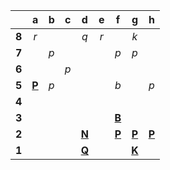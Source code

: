 |     |  a  |  b  |  c  |  d  |  e  |  f  |  g  |  h  |
|:---:|:---:|:---:|:---:|:---:|:---:|:---:|:---:|:---:|
|  **8**  |  _r_  |     |     |  _q_  |  _r_  |     |  _k_  |     |
|  **7**  |     |  _p_  |     |     |     |  _p_  |  _p_  |     |
|  **6**  |     |     |  _p_  |     |     |     |     |     |
|  **5**  |  [**P**](http://localhost:8080/api/chess/select?square=a5)  |  _p_  |     |     |     |  _b_  |     |  _p_  |
|  **4**  |     |     |     |     |     |     |     |     |
|  **3**  |     |     |     |     |     |  [**B**](http://localhost:8080/api/chess/select?square=f3)  |     |     |
|  **2**  |     |     |     |  [**N**](http://localhost:8080/api/chess/select?square=d2)  |     |  [**P**](https://github.com/grim-kalman)  |  [**P**](http://localhost:8080/api/chess/select?square=g2)  |  [**P**](http://localhost:8080/api/chess/select?square=h2)  |
|  **1**  |     |     |     |  [**Q**](http://localhost:8080/api/chess/select?square=d1)  |     |     |  [**K**](http://localhost:8080/api/chess/select?square=g1)  |     |
